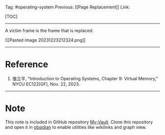 Tag: #operating-system 
Previous: [[Page Replacement]]
Link: 

[TOC]

---

A victim frame is the frame that is replaced.

![[Pasted image 20231223212324.png]]

---

# Reference

1. 張立平, “Introduction to Operating Systems, Chapter 9: Virtual Memory,” NYCU EC122[GF], Nov. 22, 2023.

---

# Note

This note is included in GitHub repository [My-Vault](https://github.com/LittleD3092/My-Vault.git). Clone this repository and open it in [obsidian](https://obsidian.md/) to enable utilities like wikilinks and graph view.